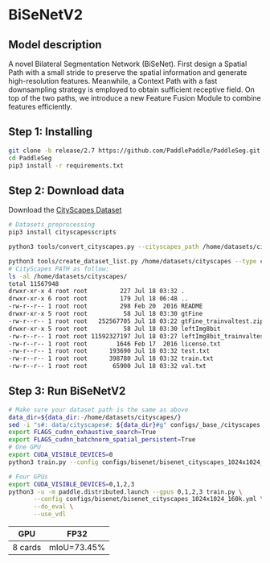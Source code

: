 # BiSeNetV2

## Model description

A novel Bilateral Segmentation Network (BiSeNet).
First design a Spatial Path with a small stride to preserve the spatial information and generate high-resolution features.
Meanwhile, a Context Path with a fast downsampling strategy is employed to obtain sufficient receptive field.
On top of the two paths, we introduce a new Feature Fusion Module to combine features efficiently. 

## Step 1: Installing

```bash
git clone -b release/2.7 https://github.com/PaddlePaddle/PaddleSeg.git
cd PaddleSeg
pip3 install -r requirements.txt
```

## Step 2: Download data

Download the [CityScapes Dataset](https://www.cityscapes-dataset.com/) 

```bash
# Datasets preprocessing
pip3 install cityscapesscripts

python3 tools/convert_cityscapes.py --cityscapes_path /home/datasets/cityscapes/ --num_workers 8

python3 tools/create_dataset_list.py /home/datasets/cityscapes --type cityscapes --separator ","
# CityScapes PATH as follow:
ls -al /home/datasets/cityscapes/
total 11567948
drwxr-xr-x 4 root root         227 Jul 18 03:32 .
drwxr-xr-x 6 root root         179 Jul 18 06:48 ..
-rw-r--r-- 1 root root         298 Feb 20  2016 README
drwxr-xr-x 5 root root          58 Jul 18 03:30 gtFine
-rw-r--r-- 1 root root   252567705 Jul 18 03:22 gtFine_trainvaltest.zip
drwxr-xr-x 5 root root          58 Jul 18 03:30 leftImg8bit
-rw-r--r-- 1 root root 11592327197 Jul 18 03:27 leftImg8bit_trainvaltest.zip
-rw-r--r-- 1 root root        1646 Feb 17  2016 license.txt
-rw-r--r-- 1 root root      193690 Jul 18 03:32 test.txt
-rw-r--r-- 1 root root      398780 Jul 18 03:32 train.txt
-rw-r--r-- 1 root root       65900 Jul 18 03:32 val.txt
```

## Step 3: Run BiSeNetV2

```bash
# Make sure your dataset path is the same as above
data_dir=${data_dir:-/home/datasets/cityscapes/}
sed -i "s#: data/cityscapes#: ${data_dir}#g" configs/_base_/cityscapes.yml
export FLAGS_cudnn_exhaustive_search=True
export FLAGS_cudnn_batchnorm_spatial_persistent=True
# One GPU
export CUDA_VISIBLE_DEVICES=0
python3 train.py --config configs/bisenet/bisenet_cityscapes_1024x1024_160k.yml --do_eval --use_vdl --save_interval 500 --save_dir output

# Four GPUs
export CUDA_VISIBLE_DEVICES=0,1,2,3 
python3 -u -m paddle.distributed.launch --gpus 0,1,2,3 train.py \
       --config configs/bisenet/bisenet_cityscapes_1024x1024_160k.yml \
       --do_eval \
       --use_vdl
```

| GPU         | FP32                                 |
| ----------- | ------------------------------------ |
| 8 cards     | mIoU=73.45%                          |